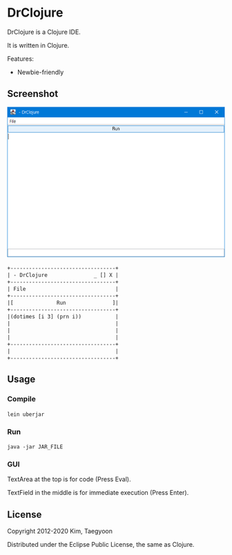 # DrClojure

DrClojure is a Clojure IDE.

It is written in Clojure.

Features: 

* Newbie-friendly

## Screenshot
![DrClojure Screenshot](https://raw.githubusercontent.com/kimtg/DrClojure/master/DrClojure.PNG)
```
+----------------------------------+
| - DrClojure               _ [] X |
+----------------------------------+
| File                             |
+----------------------------------+
|[              Run               ]|
+----------------------------------+
|(dotimes [i 3] (prn i))           |
|                                  |
|                                  |
|                                  |
+----------------------------------+
|                                  |
+----------------------------------+

```

## Usage

### Compile
```
lein uberjar
```

### Run
```
java -jar JAR_FILE
```

### GUI

TextArea at the top is for code (Press Eval).

TextField in the middle is for immediate execution (Press Enter).

## License

Copyright 2012-2020 Kim, Taegyoon

Distributed under the Eclipse Public License, the same as Clojure.
